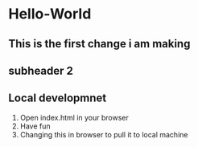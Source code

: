 # Hello-World

## This is the first change i am making

## subheader 2

## Local developmnet

1. Open index.html in your browser
2. Have fun
3. Changing this in browser to pull it to local machine
